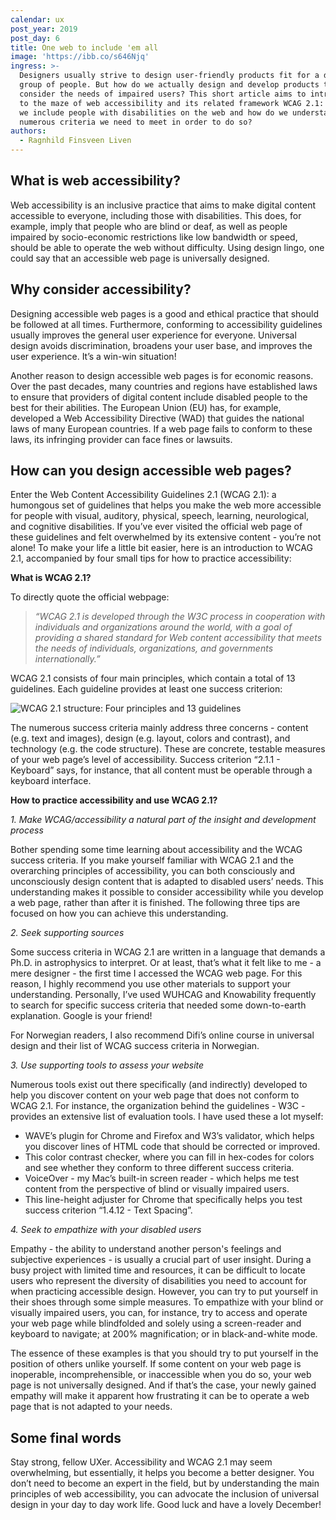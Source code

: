 ```yaml
---
calendar: ux
post_year: 2019
post_day: 6
title: One web to include 'em all
image: 'https://ibb.co/s646Njq'
ingress: >-
  Designers usually strive to design user-friendly products fit for a diverse
  group of people. But how do we actually design and develop products that
  consider the needs of impaired users? This short article aims to introduce you
  to the maze of web accessibility and its related framework WCAG 2.1: How can
  we include people with disabilities on the web and how do we understand the
  numerous criteria we need to meet in order to do so?
authors:
  - Ragnhild Finsveen Liven
---
```

## What is web accessibility?

Web accessibility is an inclusive practice that aims to make digital content accessible to everyone, including those with disabilities. This does, for example, imply that people who are blind or deaf, as well as people impaired by socio-economic restrictions like low bandwidth or speed, should be able to operate the web without difficulty. Using design lingo, one could say that an accessible web page is universally designed.

## 

## Why consider accessibility?

Designing accessible web pages is a good and ethical practice that should be followed at all times. Furthermore, conforming to accessibility guidelines usually improves the general user experience for everyone. Universal design avoids discrimination, broadens your user base, and improves the user experience. It’s a win-win situation! 

Another reason to design accessible web pages is for economic reasons. Over the past decades, many countries and regions have established laws to ensure that providers of digital content include disabled people to the best for their abilities. The European Union (EU) has, for example, developed a Web Accessibility Directive (WAD) that guides the national laws of many European countries. If a web page fails to conform to these laws, its infringing provider can face fines or lawsuits. 



## How can you design accessible web pages?

Enter the Web Content Accessibility Guidelines 2.1 (WCAG 2.1): a humongous set of guidelines that helps you make the web more accessible for people with visual, auditory, physical, speech, learning, neurological, and cognitive disabilities. If you’ve ever visited the official web page of these guidelines and felt overwhelmed by its extensive content - you’re not alone! To make your life a little bit easier, here is an introduction to WCAG 2.1, accompanied by four small tips for how to practice accessibility:



**What is WCAG 2.1?**

To directly quote the official webpage:

> _“WCAG 2.1 is developed through the W3C process in cooperation with individuals and organizations around the world, with a goal of providing a shared standard for Web content accessibility that meets the needs of individuals, organizations, and governments internationally.”_

WCAG 2.1 consists of four main principles, which contain a total of 13 guidelines. Each guideline provides at least one success criterion:

![WCAG 2.1 structure: Four principles and 13 guidelines ](/assets/wcag-2.1-structure-01.png)

The numerous success criteria mainly address three concerns - content (e.g. text and images), design (e.g. layout, colors and contrast), and technology (e.g. the code structure). These are concrete, testable measures of your web page’s level of accessibility. Success criterion “2.1.1 - Keyboard” says, for instance, that all content must be operable through a keyboard interface. 

**How to practice accessibility and use WCAG 2.1?**

_1. Make WCAG/accessibility a natural part of the insight and development process_

Bother spending some time learning about accessibility and the WCAG success criteria. If you make yourself familiar with WCAG 2.1 and the overarching principles of accessibility, you can both consciously and unconsciously design content that is adapted to disabled users’ needs. This understanding makes it possible to consider accessibility while you develop a web page, rather than after it is finished. The following three tips are focused on how you can achieve this understanding.



_2. Seek supporting sources_

Some success criteria in WCAG 2.1 are written in a language that demands a Ph.D. in astrophysics to interpret. Or at least, that’s what it felt like to me - a mere designer - the first time I accessed the WCAG web page. For this reason, I highly recommend you use other materials to support your understanding. Personally, I’ve used WUHCAG and Knowability frequently to search for specific success criteria that needed some down-to-earth explanation. Google is your friend!

For Norwegian readers, I also recommend Difi’s online course in universal design and their list of WCAG success criteria in Norwegian.



_3. Use supporting tools to assess your website_

Numerous tools exist out there specifically (and indirectly) developed to help you discover content on your web page that does not conform to WCAG 2.1. For instance, the organization behind the guidelines - W3C - provides an extensive list of evaluation tools. I have used these a lot myself:

* WAVE’s plugin for Chrome and Firefox and W3’s validator, which helps you discover lines of HTML code that should be corrected or improved. 
* This color contrast checker, where you can fill in hex-codes for colors and see whether they conform to three different success criteria.
* VoiceOver - my Mac’s built-in screen reader - which helps me test content from the perspective of blind or visually impaired users.
* This line-height adjuster for Chrome that specifically helps you test success criterion “1.4.12 - Text Spacing”.



_4. Seek to empathize with your disabled users_

Empathy - the ability to understand another person's feelings and subjective experiences - is usually a crucial part of user insight. During a busy project with limited time and resources, it can be difficult to locate users who represent the diversity of disabilities you need to account for when practicing accessible design. However, you can try to put yourself in their shoes through some simple measures. To empathize with your blind or visually impaired users, you can, for instance, try to access and operate your web page while blindfolded and solely using a screen-reader and keyboard to navigate; at 200% magnification; or in black-and-white mode.

The essence of these examples is that you should try to put yourself in the position of others unlike yourself. If some content on your web page is inoperable, incomprehensible, or inaccessible when you do so, your web page is not universally designed. And if that’s the case, your newly gained empathy will make it apparent how frustrating it can be to operate a web page that is not adapted to your needs.



## Some final words

Stay strong, fellow UXer. Accessibility and WCAG 2.1 may seem overwhelming, but essentially, it helps you become a better designer. You don’t need to become an expert in the field, but by understanding the main principles of web accessibility, you can advocate the inclusion of universal design in your day to day work life. Good luck and have a lovely December!
